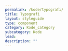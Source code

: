 ```yaml
---
permalink: /kode/typografi/
title: Typografi
layout: styleguide
type: component
category: Kode_category
subcategory: Kode
lead: 
description: ""
---
```

